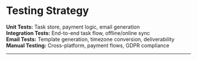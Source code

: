 # Testing Strategy

**Unit Tests:** Task store, payment logic, email generation  
**Integration Tests:** End-to-end task flow, offline/online sync  
**Email Tests:** Template generation, timezone conversion, deliverability  
**Manual Testing:** Cross-platform, payment flows, GDPR compliance

---
